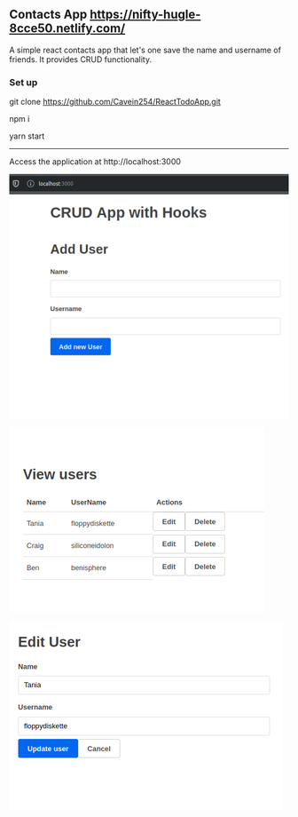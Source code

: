 ## Contacts App https://nifty-hugle-8cce50.netlify.com/

A simple react contacts app that let's one save the name and username of friends. It provides CRUD functionality.

### Set up

git clone https://github.com/Cavein254/ReactTodoApp.git

npm i

yarn start

---

Access the application at http://localhost:3000

![Add User](https://github.com/Cavein254/ReactTodoApp/blob/master/img/crud1.png)

![View Users](https://github.com/Cavein254/ReactTodoApp/blob/master/img/screen2.png)

![Edit User](https://github.com/Cavein254/ReactTodoApp/blob/master/img/crud3.png)
